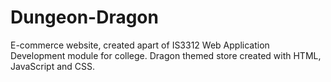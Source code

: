 # Dungeon-Dragon
E-commerce website, created apart of IS3312 Web Application Development module for college. Dragon themed store created with HTML, JavaScript and CSS.
